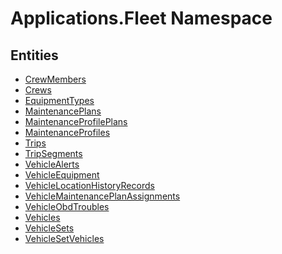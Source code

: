 ﻿---
uid: Applications.Fleet
---
# Applications.Fleet Namespace

## Entities
- [CrewMembers](Applications.Fleet.CrewMembers.md)  
- [Crews](Applications.Fleet.Crews.md)  
- [EquipmentTypes](Applications.Fleet.EquipmentTypes.md)  
- [MaintenancePlans](Applications.Fleet.MaintenancePlans.md)  
- [MaintenanceProfilePlans](Applications.Fleet.MaintenanceProfilePlans.md)  
- [MaintenanceProfiles](Applications.Fleet.MaintenanceProfiles.md)  
- [Trips](Applications.Fleet.Trips.md)  
- [TripSegments](Applications.Fleet.TripSegments.md)  
- [VehicleAlerts](Applications.Fleet.VehicleAlerts.md)  
- [VehicleEquipment](Applications.Fleet.VehicleEquipment.md)  
- [VehicleLocationHistoryRecords](Applications.Fleet.VehicleLocationHistoryRecords.md)  
- [VehicleMaintenancePlanAssignments](Applications.Fleet.VehicleMaintenancePlanAssignments.md)  
- [VehicleObdTroubles](Applications.Fleet.VehicleObdTroubles.md)  
- [Vehicles](Applications.Fleet.Vehicles.md)  
- [VehicleSets](Applications.Fleet.VehicleSets.md)  
- [VehicleSetVehicles](Applications.Fleet.VehicleSetVehicles.md)  

